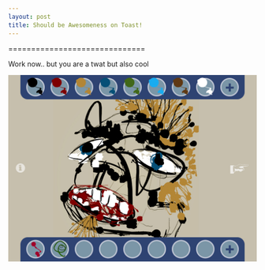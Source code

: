 ```yaml
---
layout: post
title: Should be Awesomeness on Toast!
---
```



==============================

Work now.. but you are a twat but also cool

![Image description](/images/IMG_0026.JPG)
